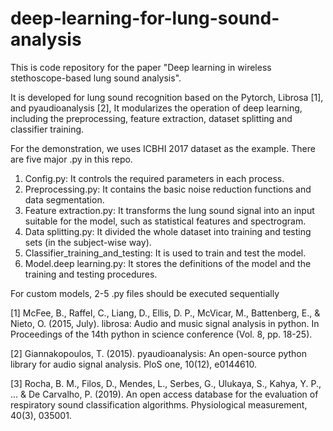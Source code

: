 # deep-learning-for-lung-sound-analysis

This is code repository for the paper "Deep learning in wireless stethoscope-based lung sound analysis".

It is developed for lung sound recognition based on the Pytorch, Librosa [1], and pyaudioanalysis [2], 
It modularizes the operation of deep learning, including the preprocessing, feature extraction, dataset splitting and classifier training.


For the demonstration, we uses ICBHI 2017 dataset as the example. 
There are five major .py in this repo.

  1. Config.py: It controls the required parameters in each process.
  2. Preprocessing.py: It contains the basic noise reduction functions and data segmentation.
  3. Feature extraction.py: It transforms the lung sound signal into an input suitable for the model, such as statistical features and spectrogram.
  4. Data splitting.py: It divided the whole dataset into training and testing sets (in the subject-wise way).
  5. Classifier_training_and_testing: It is used to train and test the model.
  6. Model.deep learning.py: It stores the definitions of the model and the training and testing procedures.

For custom models, 2-5 .py files should be executed sequentially


[1] McFee, B., Raffel, C., Liang, D., Ellis, D. P., McVicar, M., Battenberg, E., & Nieto, O. (2015, July). librosa: Audio and music signal analysis in python. In Proceedings of the 14th python in science conference (Vol. 8, pp. 18-25).

[2] Giannakopoulos, T. (2015). pyaudioanalysis: An open-source python library for audio signal analysis. PloS one, 10(12), e0144610.

[3] Rocha, B. M., Filos, D., Mendes, L., Serbes, G., Ulukaya, S., Kahya, Y. P., ... & De Carvalho, P. (2019). An open access database for the evaluation of respiratory sound classification algorithms. Physiological measurement, 40(3), 035001.


